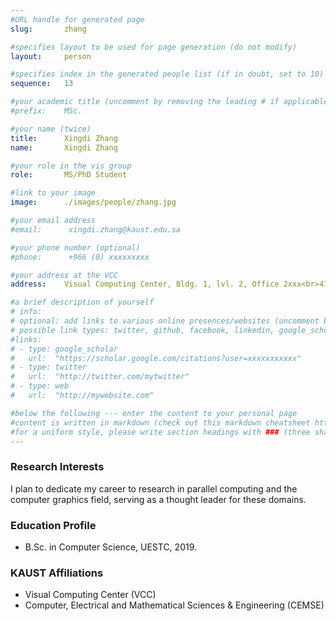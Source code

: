 ```yaml
---
#URL handle for generated page
slug:       zhang

#specifies layout to be used for page generation (do not modify)
layout: 	person

#specifies index in the generated people list (if in doubt, set to 10)
sequence:	13

#your academic title (uncomment by removing the leading # if applicable)
#prefix:    MSc.

#your name (twice)
title:		Xingdi Zhang
name:       Xingdi Zhang

#your role in the vis group
role:       MS/PhD Student

#link to your image
image:      ./images/people/zhang.jpg

#your email address
#email:      xingdi.zhang@kaust.edu.sa

#your phone number (optional)
#phone:      +966 (0) xxxxxxxxx

#your address at the VCC
address:    Visual Computing Center, Bldg. 1, lvl. 2, Office 2xxx<br>4700 King Abdullah University of Science and Technology<br>Thuwal 23955-6900, Saudi Arabia

#a brief description of yourself
# info:       
# optional: add links to various online presences/websites (uncomment by removing the leading # if applicable)
# possible link types: twitter, github, facebook, linkedin, google_scholar, google_plus, instagram, skype, youtube, vimeo, flickr, web (use the latter for all other link types)
#links:
# - type: google_scholar
#   url:  "https://scholar.google.com/citations?user=xxxxxxxxxxx"
# - type: twitter
#   url:  "http://twitter.com/mytwitter"
# - type: web
#   url:  "http://mywebsite.com"

#below the following --- enter the content to your personal page
#content is written in markdown (check out this markdown cheatsheet https://github.com/adam-p/markdown-here/wiki/Markdown-Cheatsheet)
#for a uniform style, please write section headings with ### (three sharps)
---
```

### Research Interests
I plan to dedicate my career to research in parallel computing and the computer graphics field, serving as a thought leader for these domains.

### Education Profile
- B.Sc. in Computer Science, UESTC, 2019.

### KAUST Affiliations
- ​Visual Computing Center (VCC)
- Computer, Electrical and Mathematical Sciences & Engineering (CEMSE)
